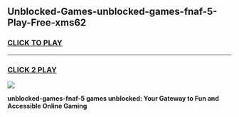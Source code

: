 
## Unblocked-Games-unblocked-games-fnaf-5-Play-Free-xms62
<h3>
<a href="https://premium76.site?title=unblocked-games-fnaf-5&ref=20A">CLICK TO PLAY</a></h3>
<hr>

<h3>
<a href="https://premium76.site?title=unblocked-games-fnaf-5&ref=20A">CLICK 2 PLAY</a>
  
</h3>

<a href="https://premium76.site?title=unblocked-games-fnaf-5&ref=20A"><img src="https://clearcache.store/games.png"></a>


**unblocked-games-fnaf-5 games unblocked: Your Gateway to Fun and Accessible Online Gaming**
